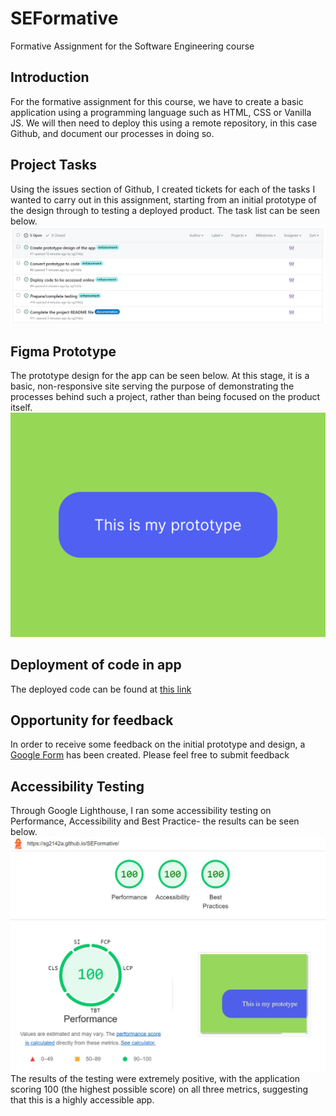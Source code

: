 # SEFormative
Formative Assignment for the Software Engineering course

## Introduction
For the formative assignment for this course, we have to create a basic application using a programming language such as HTML, CSS or Vanilla JS. We will then need to deploy this using a remote repository, in this case Github, and document our processes in doing so.

## Project Tasks
Using the issues section of Github, I created tickets for each of the tasks I wanted to carry out in this assignment, starting from an initial prototype of the design through to testing a deployed product. The task list can be seen below.
![Project Tasks](ProjectTasks.JPG)

## Figma Prototype
The prototype design for the app can be seen below. At this stage, it is a basic, non-responsive site serving the purpose of demonstrating the processes behind such a project, rather than being focused on the product itself.
![Screenshot of the prototype design](FormativePrototype.png)

## Deployment of code in app
The deployed code can be found at [this link](https://sg2142a.github.io/SEFormative/)

## Opportunity for feedback
In order to receive some feedback on the initial prototype and design, a [Google Form](https://forms.gle/gXe7pYgGF7gshvPL9) has been created. Please feel free to submit feedback

## Accessibility Testing
Through Google Lighthouse, I ran some accessibility testing on Performance, Accessibility and Best Practice- the results can be seen below.
![Results of the Google Lighthouse accessibility test](AccessibilityTest.JPG)
The results of the testing were extremely positive, with the application scoring 100 (the highest possible score) on all three metrics, suggesting that this is a highly accessible app.
